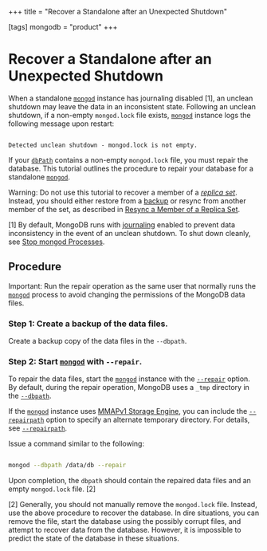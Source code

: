 +++
title = "Recover a Standalone after an Unexpected Shutdown"

[tags]
mongodb = "product"
+++
# Recover a Standalone after an Unexpected Shutdown

When a standalone [``mongod``](#bin.mongod) instance has journaling disabled
[1], an unclean shutdown may leave the data in an
inconsistent state. Following an unclean shutdown, if a non-empty
``mongod.lock`` file exists, [``mongod``](#bin.mongod) instance logs the
following message upon restart:

```none

Detected unclean shutdown - mongod.lock is not empty.

```

If your [``dbPath``](#storage.dbPath) contains a non-empty ``mongod.lock``
file, you must repair the database. This tutorial outlines the
procedure to repair your database for a standalone [``mongod``](#bin.mongod).

Warning: Do not use this tutorial to recover a member of a [*replica set*](#term-replica-set). Instead, you should either restore from a [backup](#) or resync from another member of the set, as described in [Resync a Member of a Replica Set](#). 

[1] By default, MongoDB runs with [journaling](#) enabled to prevent data inconsistency in the event of an unclean shutdown. To shut down cleanly, see [Stop mongod Processes](#terminate-mongod-processes). 


## Procedure

Important: Run the repair operation as the same user that normally runs the [``mongod``](#bin.mongod) process to avoid changing the permissions of the MongoDB data files. 


### Step 1: Create a backup of the data files.

Create a backup copy of the data files in the ``--dbpath``.


### Step 2: Start [``mongod``](#bin.mongod) with ``--repair``.

To repair the data files, start the [``mongod``](#bin.mongod) instance with
the [``--repair``](#cmdoption-repair) option. By default, during the repair
operation, MongoDB uses a ``_tmp`` directory in the
[``--dbpath``](#cmdoption-dbpath).

If the [``mongod``](#bin.mongod) instance uses [MMAPv1 Storage Engine](#), you can
include the [``--repairpath``](#cmdoption-repairpath) option to specify an alternate
temporary directory. For details, see [``--repairpath``](#cmdoption-repairpath).

Issue a command similar to the following:

```sh

mongod --dbpath /data/db --repair

```

Upon completion, the ``dbpath`` should contain the repaired data files and an empty ``mongod.lock`` file. [2]

[2] Generally, you should not manually remove the ``mongod.lock`` file. Instead, use the above procedure to recover the database. In dire situations, you can remove the file, start the database using the possibly corrupt files, and attempt to recover data from the database. However, it is impossible to predict the state of the database in these situations. 

